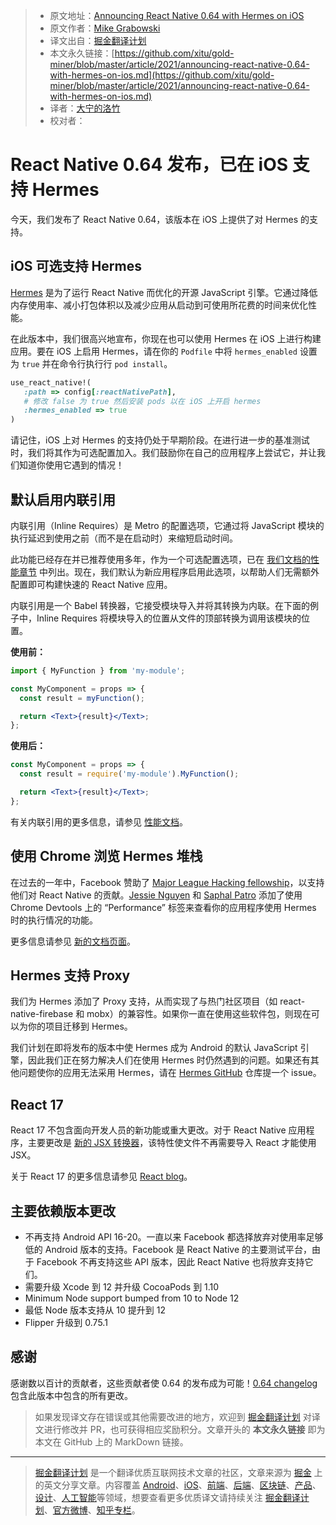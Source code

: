 > * 原文地址：[Announcing React Native 0.64 with Hermes on iOS](https://reactnative.dev/blog/2021/03/11/version-0.64)
> * 原文作者：[Mike Grabowski](https://twitter.com/grabbou)
> * 译文出自：[掘金翻译计划](https://github.com/xitu/gold-miner)
> * 本文永久链接：[https://github.com/xitu/gold-miner/blob/master/article/2021/announcing-react-native-0.64-with-hermes-on-ios.md](https://github.com/xitu/gold-miner/blob/master/article/2021/announcing-react-native-0.64-with-hermes-on-ios.md)
> * 译者：[大宁的洛竹](https://github.com/youngjuning)
> * 校对者：

# React Native 0.64 发布，已在 iOS 支持 Hermes

今天，我们发布了 React Native 0.64，该版本在 iOS 上提供了对 Hermes 的支持。

## iOS 可选支持 Hermes

[Hermes](https://hermesengine.dev/) 是为了运行 React Native 而优化的开源 JavaScript 引擎。它通过降低内存使用率、减小打包体积以及减少应用从启动到可使用所花费的时间来优化性能。

在此版本中，我们很高兴地宣布，你现在也可以使用 Hermes 在 iOS 上进行构建应用。要在 iOS 上启用 Hermes，请在你的 `Podfile` 中将 `hermes_enabled` 设置为 `true` 并在命令行执行行 `pod install`。

```ruby
use_react_native!(
   :path => config[:reactNativePath],
   # 修改 false 为 true 然后安装 pods 以在 iOS 上开启 hermes
   :hermes_enabled => true
)
```

请记住，iOS 上对 Hermes 的支持仍处于早期阶段。在进行进一步的基准测试时，我们将其作为可选配置加入。我们鼓励你在自己的应用程序上尝试它，并让我们知道你使用它遇到的情况！

## 默认启用内联引用

内联引用（Inline Requires）是 Metro 的配置选项，它通过将 JavaScript 模块的执行延迟到使用之前（而不是在启动时）来缩短启动时间。

此功能已经存在并已推荐使用多年，作为一个可选配置选项，已在 [我们文档的性能章节](https://reactnative.dev/docs/performance) 中列出。现在，我们默认为新应用程序启用此选项，以帮助人们无需额外配置即可构建快速的 React Native 应用。

内联引用是一个 Babel 转换器，它接受模块导入并将其转换为内联。在下面的例子中，Inline Requires 将模块导入的位置从文件的顶部转换为调用该模块的位置。

**使用前：**

```jsx
import { MyFunction } from 'my-module';

const MyComponent = props => {
  const result = myFunction();

  return <Text>{result}</Text>;
};
```

**使用后：**

```jsx
const MyComponent = props => {
  const result = require('my-module').MyFunction();

  return <Text>{result}</Text>;
};
```

有关内联引用的更多信息，请参见 [性能文档](https://reactnative.dev/docs/ram-bundles-inline-requires#inline-requires)。

## 使用 Chrome 浏览 Hermes 堆栈

在过去的一年中，Facebook 赞助了 [Major League Hacking fellowship](https://fellowship.mlh.io/)，以支持他们对 React Native 的贡献。[Jessie Nguyen](https://twitter.com/jessie_anh_ng) 和 [Saphal Patro](https://twitter.com/saphalinsaan) 添加了使用 Chrome Devtools 上的 “Performance” 标签来查看你的应用程序使用 Hermes 时的执行情况的功能。

更多信息请参见 [新的文档页面](https://reactnative.dev/docs/profile-hermes#record-a-hermes-sampling-profile)。

## Hermes 支持 Proxy

我们为 Hermes 添加了 Proxy 支持，从而实现了与热门社区项目（如 react-native-firebase 和 mobx）的兼容性。如果你一直在使用这些软件包，则现在可以为你的项目迁移到 Hermes。

我们计划在即将发布的版本中使 Hermes 成为 Android 的默认 JavaScript 引擎，因此我们正在努力解决人们在使用 Hermes 时仍然遇到的问题。如果还有其他问题使你的应用无法采用 Hermes，请在 [Hermes GitHub](https://github.com/facebook/hermes) 仓库提一个 issue。

## React 17

React 17 不包含面向开发人员的新功能或重大更改。对于 React Native 应用程序，主要更改是 [新的 JSX 转换器](https://reactjs.org/blog/2020/09/22/introducing-the-new-jsx-transform.html)，该特性使文件不再需要导入 React 才能使用 JSX。

关于 React 17 的更多信息请参见 [React blog](https://reactjs.org/blog/2020/10/20/react-v17.html)。

## 主要依赖版本更改

- 不再支持 Android API 16-20。一直以来 Facebook 都选择放弃对使用率足够低的 Android 版本的支持。Facebook 是 React Native 的主要测试平台，由于 Facebook 不再支持这些 API 版本，因此 React Native 也将放弃支持它们。
- 需要升级 Xcode 到 12 并升级 CocoaPods 到 1.10
- Minimum Node support bumped from 10 to Node 12
- 最低 Node 版本支持从 10 提升到 12
- Flipper 升级到 0.75.1

## 感谢

感谢数以百计的贡献者，这些贡献者使 0.64 的发布成为可能！[0.64 changelog](https://reactjs.org/blog/2020/10/20/react-v17.html) 包含此版本中包含的所有更改。

> 如果发现译文存在错误或其他需要改进的地方，欢迎到 [掘金翻译计划](https://github.com/xitu/gold-miner) 对译文进行修改并 PR，也可获得相应奖励积分。文章开头的 **本文永久链接** 即为本文在 GitHub 上的 MarkDown 链接。

---

> [掘金翻译计划](https://github.com/xitu/gold-miner) 是一个翻译优质互联网技术文章的社区，文章来源为 [掘金](https://juejin.im) 上的英文分享文章。内容覆盖 [Android](https://github.com/xitu/gold-miner#android)、[iOS](https://github.com/xitu/gold-miner#ios)、[前端](https://github.com/xitu/gold-miner#前端)、[后端](https://github.com/xitu/gold-miner#后端)、[区块链](https://github.com/xitu/gold-miner#区块链)、[产品](https://github.com/xitu/gold-miner#产品)、[设计](https://github.com/xitu/gold-miner#设计)、[人工智能](https://github.com/xitu/gold-miner#人工智能)等领域，想要查看更多优质译文请持续关注 [掘金翻译计划](https://github.com/xitu/gold-miner)、[官方微博](http://weibo.com/juejinfanyi)、[知乎专栏](https://zhuanlan.zhihu.com/juejinfanyi)。
